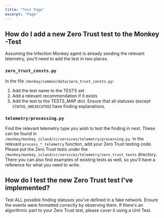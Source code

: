 ```yaml
---
title: "Test Page"
excerpt: "Page"
---
```

## How do I add a new Zero Trust test to the Monkey -Test

Assuming the Infection Monkey agent is already sending the relevant telemetry, you'll need to add the test in two places.

### `zero_trust_consts.py`

In the file `/monkey/common/data/zero_trust_consts.py`:

1. Add the test name to the TESTS set
2. Add a relevant recommendation if it exists
3. Add the test to the TESTS_MAP dict. Ensure that all statuses (except `STATUS_UNEXECUTED`) have finding explanations.

### `telemetry/processing.py`

Find the relevant telemetry type you wish to test the finding in next. These can be found in `/monkey/monkey_island/cc/services/telemetry/processing.py`. In the relevant `process_*_telemetry` function, add your Zero Trust testing code. Please put the Zero Trust tests under the `/monkey/monkey_island/cc/services/telemetry/zero_trust_tests` directory. There you can also find examples of existing tests as well, so you'll have a reference for what you need to write.

## How do I test the new Zero Trust test I've implemented?

Test ALL possible finding statuses you've defined in a fake network. Ensure the events were formatted correctly by observing them. If there's an algorithmic part to your Zero Trust test, please cover it using a Unit Test.

